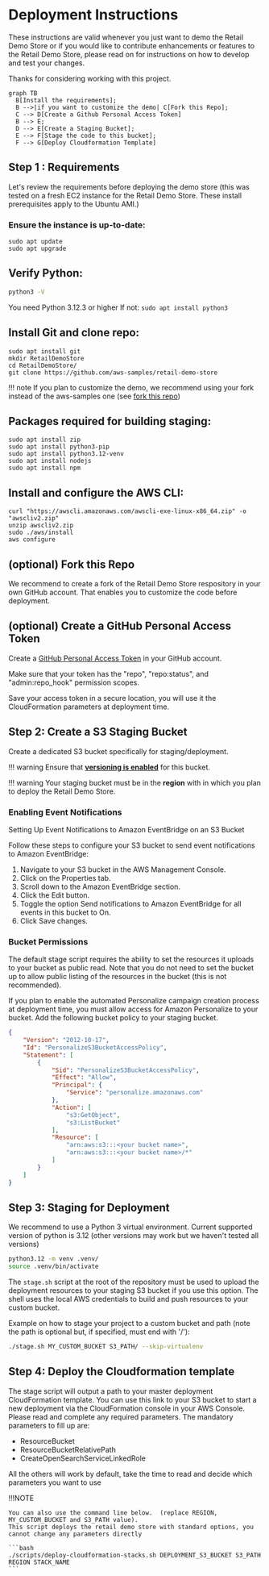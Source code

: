 # Deployment Instructions

These instructions are valid whenever you just want to demo the Retail Demo Store or if you would like to contribute enhancements or features to the Retail Demo Store, please read on for instructions on how to develop and test your changes. 

Thanks for considering working with this project.

``` mermaid
graph TB
  B[Install the requirements];
  B -->|if you want to customize the demo| C[Fork this Repo];
  C --> D[Create a Github Personal Access Token]
  B --> E;
  D --> E[Create a Staging Bucket];
  E --> F[Stage the code to this bucket];
  F --> G[Deploy Cloudformation Template]
```

## Step 1 : Requirements

Let's review the requirements before deploying the demo store (this was tested on a fresh EC2 instance for the Retail Demo Store. These install prerequisites apply to the Ubuntu AMI.)

### Ensure the instance is up-to-date:
```
sudo apt update
sudo apt upgrade
```

## Verify Python:

```bash
python3 -V
```
You need Python 3.12.3 or higher
If not: ```sudo apt install python3```

## Install Git and clone repo:
```
sudo apt install git
mkdir RetailDemoStore
cd RetailDemoStore/
git clone https://github.com/aws-samples/retail-demo-store
```

!!! note 
    If you plan to customize the demo, we recommend using your fork instead of the aws-samples one (see [fork this repo](#optional-fork-this-repo))


## Packages required for building staging:

```
sudo apt install zip
sudo apt install python3-pip
sudo apt install python3.12-venv
sudo apt install nodejs
sudo apt install npm
```

## Install and configure the AWS CLI:

```
curl "https://awscli.amazonaws.com/awscli-exe-linux-x86_64.zip" -o "awscliv2.zip"
unzip awscliv2.zip
sudo ./aws/install
aws configure
```


## (optional) Fork this Repo

We recommend to create a fork of the Retail Demo Store respository in your own GitHub account. That enables you to customize the code before deployment.

## (optional) Create a GitHub Personal Access Token

Create a [GitHub Personal Access Token](https://help.github.com/en/articles/creating-a-personal-access-token-for-the-command-line) in your GitHub account.

Make sure that your token has the "repo", "repo:status", and "admin:repo_hook" permission scopes.

Save your access token in a secure location, you will use it the CloudFormation parameters at deployment time.

## Step 2: Create a S3 Staging Bucket

Create a dedicated S3 bucket specifically for staging/deployment.

!!! warning 
    Ensure that [**versioning is enabled**](https://docs.aws.amazon.com/AmazonS3/latest/userguide/Versioning.html) for this bucket.

!!! warning 
    Your staging bucket must be in the **region** with in which you plan to deploy the Retail Demo Store.

### Enabling Event Notifications

Setting Up Event Notifications to Amazon EventBridge on an S3 Bucket

Follow these steps to configure your S3 bucket to send event notifications to Amazon EventBridge:

1. Navigate to your S3 bucket in the AWS Management Console. 
2. Click on the Properties tab.
3. Scroll down to the Amazon EventBridge section. 
4. Click the Edit button. 
5. Toggle the option Send notifications to Amazon EventBridge for all events in this bucket to On. 
6. Click Save changes.

### Bucket Permissions

The default stage script requires the ability to set the resources it uploads to your bucket as public read.  Note that you do not need to set the bucket up to allow public listing of the resources in the bucket (this is not recommended).

If you plan to enable the automated Personalize campaign creation process at deployment time, you must allow access for Amazon Personalize to your bucket. Add the following bucket policy to your staging bucket.

```json
{
    "Version": "2012-10-17",
    "Id": "PersonalizeS3BucketAccessPolicy",
    "Statement": [
        {
            "Sid": "PersonalizeS3BucketAccessPolicy",
            "Effect": "Allow",
            "Principal": {
                "Service": "personalize.amazonaws.com"
            },
            "Action": [
                "s3:GetObject",
                "s3:ListBucket"
            ],
            "Resource": [
                "arn:aws:s3:::<your bucket name>",
                "arn:aws:s3:::<your bucket name>/*"
            ]
        }
    ]
}
```



## Step 3: Staging for Deployment

We recommend to use a Python 3 virtual environment. Current supported version of python is 3.12 (other versions may work but we haven't tested all versions)

```bash
python3.12 -m venv .venv/
source .venv/bin/activate
```

The ``stage.sh`` script at the root of the repository must be used to upload the deployment resources to your staging S3 bucket if you use this option. The shell uses the local AWS credentials to build and push resources to your custom bucket. 

Example on how to stage your project to a custom bucket and path (note the path is optional but, if specified, must end with '/'):

```bash
./stage.sh MY_CUSTOM_BUCKET S3_PATH/ --skip-virtualenv
```

## Step 4: Deploy the Cloudformation template

The stage script will output a path to your master deployment CloudFormation template.  You can use this link to your S3 bucket to start a new deployment via the CloudFormation console in your AWS Console. Please read and complete any required parameters. The mandatory parameters to fill up are:

* ResourceBucket
* ResourceBucketRelativePath
* CreateOpenSearchServiceLinkedRole

All the others will work by default, take the time to read and decide which parameters you want to use

!!!NOTE 

    You can also use the command line below.  (replace REGION, MY_CUSTOM_BUCKET and S3_PATH value).
    This script deploys the retail demo store with standard options, you cannot change any parameters directly
    
    ```bash
    ./scripts/deploy-cloudformation-stacks.sh DEPLOYMENT_S3_BUCKET S3_PATH REGION STACK_NAME
    ```
